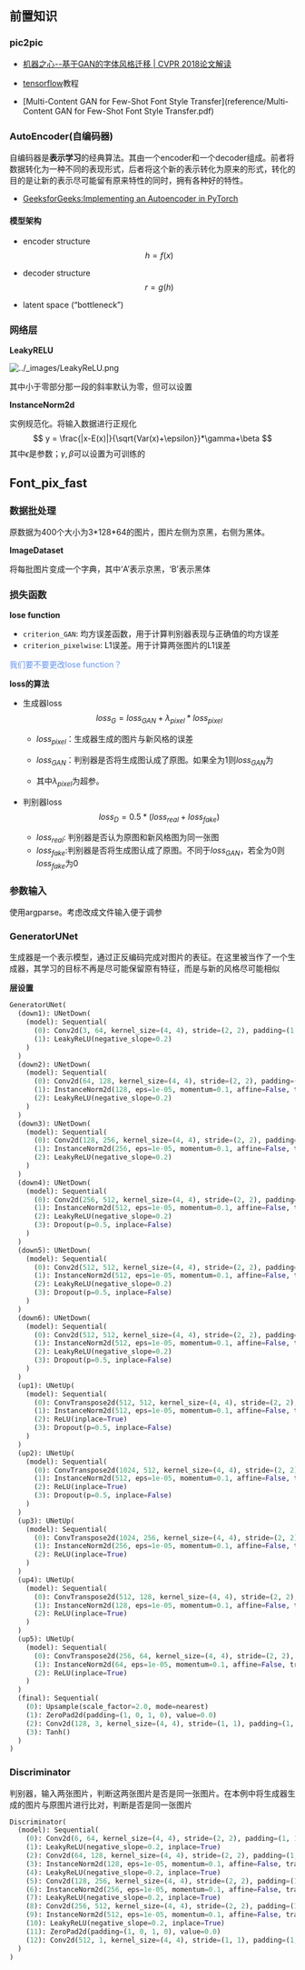 ## 前置知识

### pic2pic

* [机器之心--基于GAN的字体风格迁移 | CVPR 2018论文解读](https://www.jiqizhixin.com/articles/2018-05-22-5)

* [tensorflow](https://www.tensorflow.org/tutorials/generative/pix2pix)教程
* [Multi-Content GAN for Few-Shot Font Style Transfer](reference/Multi-Content GAN for Few-Shot Font Style Transfer.pdf)





### AutoEncoder(自编码器)

自编码器是**表示学习**的经典算法。其由一个encoder和一个decoder组成。前者将数据转化为一种不同的表现形式，后者将这个新的表示转化为原来的形式，转化的目的是让新的表示尽可能留有原来特性的同时，拥有各种好的特性。

* [GeeksforGeeks:Implementing an Autoencoder in PyTorch](https://www.geeksforgeeks.org/implementing-an-autoencoder-in-pytorch/)

#### 模型架构

* encoder structure
  $$
  h = f(x)
  $$

* decoder structure
  $$
  r = g(h)
  $$

* latent space (“bottleneck”)





### 网络层

**LeakyRELU**

![../_images/LeakyReLU.png](https://pytorch.org/docs/stable/_images/LeakyReLU.png)

其中小于零部分那一段的斜率默认为零，但可以设置



**InstanceNorm2d**

实例规范化。将输入数据进行正规化
$$
y = \frac{|x-E(x)|}{\sqrt{Var(x)+\epsilon}}*\gamma+\beta
$$
其中$\epsilon$是参数；$\gamma,\beta$可以设置为可训练的





## Font_pix_fast

### 数据批处理

原数据为400个大小为3\*128\*64的图片，图片左侧为京黑，右侧为黑体。

**ImageDataset**

将每批图片变成一个字典，其中‘A’表示京黑，‘B’表示黑体



### 损失函数

**lose function**

* `criterion_GAN`: 均方误差函数，用于计算判别器表现与正确值的均方误差
* `criterion_pixelwise`: L1误差。用于计算两张图片的L1误差

<font color='cornflowerblue'>我们要不要更改lose function？</font>



**loss的算法**

* 生成器loss
  $$
  loss_G = loss_{GAN} + \lambda_{pixel} * loss_{pixel}
  $$
  

  * $loss_{pixel}$：生成器生成的图片与新风格的误差
  * $loss_{GAN}$：判别器是否将生成图认成了原图。如果全为1则$loss_{GAN}$为

  * 其中$\lambda_{pixel}$为超参。



* 判别器loss
  $$
  loss_D = 0.5 * (loss_{real} + loss_{fake})
  $$
  

  * $loss_{real}$: 判别器是否认为原图和新风格图为同一张图
  * $loss_{fake}$:判别器是否将生成图认成了原图。不同于$loss_{GAN}$，若全为0则$loss_{fake}$为0









### 参数输入

使用argparse。考虑改成文件输入便于调参



### GeneratorUNet

生成器是一个表示模型，通过正反编码完成对图片的表征。在这里被当作了一个生成器，其学习的目标不再是尽可能保留原有特征，而是与新的风格尽可能相似



**层设置**

```python
GeneratorUNet(
  (down1): UNetDown(
    (model): Sequential(
      (0): Conv2d(3, 64, kernel_size=(4, 4), stride=(2, 2), padding=(1, 1), bias=False)
      (1): LeakyReLU(negative_slope=0.2)
    )
  )
  (down2): UNetDown(
    (model): Sequential(
      (0): Conv2d(64, 128, kernel_size=(4, 4), stride=(2, 2), padding=(1, 1), bias=False)
      (1): InstanceNorm2d(128, eps=1e-05, momentum=0.1, affine=False, track_running_stats=False)
      (2): LeakyReLU(negative_slope=0.2)
    )
  )
  (down3): UNetDown(
    (model): Sequential(
      (0): Conv2d(128, 256, kernel_size=(4, 4), stride=(2, 2), padding=(1, 1), bias=False)
      (1): InstanceNorm2d(256, eps=1e-05, momentum=0.1, affine=False, track_running_stats=False)
      (2): LeakyReLU(negative_slope=0.2)
    )
  )
  (down4): UNetDown(
    (model): Sequential(
      (0): Conv2d(256, 512, kernel_size=(4, 4), stride=(2, 2), padding=(1, 1), bias=False)
      (1): InstanceNorm2d(512, eps=1e-05, momentum=0.1, affine=False, track_running_stats=False)
      (2): LeakyReLU(negative_slope=0.2)
      (3): Dropout(p=0.5, inplace=False)
    )
  )
  (down5): UNetDown(
    (model): Sequential(
      (0): Conv2d(512, 512, kernel_size=(4, 4), stride=(2, 2), padding=(1, 1), bias=False)
      (1): InstanceNorm2d(512, eps=1e-05, momentum=0.1, affine=False, track_running_stats=False)
      (2): LeakyReLU(negative_slope=0.2)
      (3): Dropout(p=0.5, inplace=False)
    )
  )
  (down6): UNetDown(
    (model): Sequential(
      (0): Conv2d(512, 512, kernel_size=(4, 4), stride=(2, 2), padding=(1, 1), bias=False)
      (1): InstanceNorm2d(512, eps=1e-05, momentum=0.1, affine=False, track_running_stats=False)
      (2): LeakyReLU(negative_slope=0.2)
      (3): Dropout(p=0.5, inplace=False)
    )
  )
  (up1): UNetUp(
    (model): Sequential(
      (0): ConvTranspose2d(512, 512, kernel_size=(4, 4), stride=(2, 2), padding=(1, 1), bias=False)
      (1): InstanceNorm2d(512, eps=1e-05, momentum=0.1, affine=False, track_running_stats=False)
      (2): ReLU(inplace=True)
      (3): Dropout(p=0.5, inplace=False)
    )
  )
  (up2): UNetUp(
    (model): Sequential(
      (0): ConvTranspose2d(1024, 512, kernel_size=(4, 4), stride=(2, 2), padding=(1, 1), bias=False)
      (1): InstanceNorm2d(512, eps=1e-05, momentum=0.1, affine=False, track_running_stats=False)
      (2): ReLU(inplace=True)
      (3): Dropout(p=0.5, inplace=False)
    )
  )
  (up3): UNetUp(
    (model): Sequential(
      (0): ConvTranspose2d(1024, 256, kernel_size=(4, 4), stride=(2, 2), padding=(1, 1), bias=False)
      (1): InstanceNorm2d(256, eps=1e-05, momentum=0.1, affine=False, track_running_stats=False)
      (2): ReLU(inplace=True)
    )
  )
  (up4): UNetUp(
    (model): Sequential(
      (0): ConvTranspose2d(512, 128, kernel_size=(4, 4), stride=(2, 2), padding=(1, 1), bias=False)
      (1): InstanceNorm2d(128, eps=1e-05, momentum=0.1, affine=False, track_running_stats=False)
      (2): ReLU(inplace=True)
    )
  )
  (up5): UNetUp(
    (model): Sequential(
      (0): ConvTranspose2d(256, 64, kernel_size=(4, 4), stride=(2, 2), padding=(1, 1), bias=False)
      (1): InstanceNorm2d(64, eps=1e-05, momentum=0.1, affine=False, track_running_stats=False)
      (2): ReLU(inplace=True)
    )
  )
  (final): Sequential(
    (0): Upsample(scale_factor=2.0, mode=nearest)
    (1): ZeroPad2d(padding=(1, 0, 1, 0), value=0.0)
    (2): Conv2d(128, 3, kernel_size=(4, 4), stride=(1, 1), padding=(1, 1))
    (3): Tanh()
  )
)
```



### Discriminator

判别器，输入两张图片，判断这两张图片是否是同一张图片。在本例中将生成器生成的图片与原图片进行比对，判断是否是同一张图片



```python
Discriminator(
  (model): Sequential(
    (0): Conv2d(6, 64, kernel_size=(4, 4), stride=(2, 2), padding=(1, 1))
    (1): LeakyReLU(negative_slope=0.2, inplace=True)
    (2): Conv2d(64, 128, kernel_size=(4, 4), stride=(2, 2), padding=(1, 1))
    (3): InstanceNorm2d(128, eps=1e-05, momentum=0.1, affine=False, track_running_stats=False)
    (4): LeakyReLU(negative_slope=0.2, inplace=True)
    (5): Conv2d(128, 256, kernel_size=(4, 4), stride=(2, 2), padding=(1, 1))
    (6): InstanceNorm2d(256, eps=1e-05, momentum=0.1, affine=False, track_running_stats=False)
    (7): LeakyReLU(negative_slope=0.2, inplace=True)
    (8): Conv2d(256, 512, kernel_size=(4, 4), stride=(2, 2), padding=(1, 1))
    (9): InstanceNorm2d(512, eps=1e-05, momentum=0.1, affine=False, track_running_stats=False)
    (10): LeakyReLU(negative_slope=0.2, inplace=True)
    (11): ZeroPad2d(padding=(1, 0, 1, 0), value=0.0)
    (12): Conv2d(512, 1, kernel_size=(4, 4), stride=(1, 1), padding=(1, 1), bias=False)
  )
)
```



















